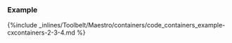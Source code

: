 <!-- usedin: [ _maestro/Toolbelt] - post: -->


### Example



{%include _inlines/Toolbelt/Maestro/containers/code_containers_example-cxcontainers-2-3-4.md %}



